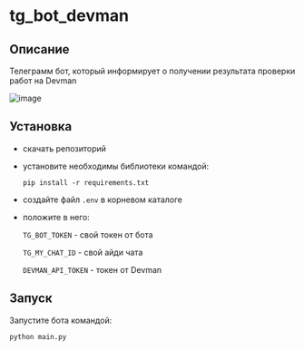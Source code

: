# tg_bot_devman

## Описание

Телеграмм бот, который информирует о получении результата проверки работ на Devman

![image](https://user-images.githubusercontent.com/58893102/186612371-7440f14d-d0e4-4af6-9e93-e44cf68f5f22.png)

## Установка

- скачать репозиторий
- установите необходимы библиотеки командой:

    ```pip install -r requirements.txt```
    
- создайте файл ```.env``` в корневом каталоге
- положите в него:

    ```TG_BOT_TOKEN``` - свой токен от бота

    ```TG_MY_CHAT_ID``` - свой айди чата
    
    ```DEVMAN_API_TOKEN``` - токен от Devman

## Запуск

Запустите бота командой:

```python main.py```

